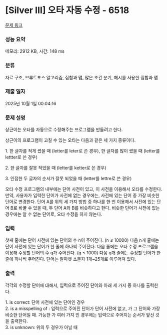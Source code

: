 # [Silver III] 오타 자동 수정 - 6518 

[문제 링크](https://www.acmicpc.net/problem/6518) 

### 성능 요약

메모리: 2912 KB, 시간: 148 ms

### 분류

자료 구조, 브루트포스 알고리즘, 집합과 맵, 많은 조건 분기, 해시를 사용한 집합과 맵

### 제출 일자

2025년 10월 1일 00:04:16

### 문제 설명

<p>상근이는 오타를 자동으로 수정해주는 프로그램을 만들려고 한다.</p>

<p>상근이의 프로그램이 고칠 수 있는 오타는 다음과 같은 세 가지 종류이다.</p>

<p>1. 한 글자를 적게 썼을 때 (letter를 leter로 쓴 경우), 한 글자를 많이 썼을 때 (letter를 lettter로 쓴 경우)</p>

<p>2. 한 글자를 잘못 적었을 때 (letter를 ketter로 쓴 경우)</p>

<p>3. 인접한 두 글자의 순서가 잘못 되었을 때 (letter를 lettre로 쓴 경우)</p>

<p>오타 수정 프로그램의 내부에는 단어 사전이 있고, 이 사전을 이용해서 오타를 수정한다. 만약, 사용자가 입력한 단어가 사전에 없는 경우에는, 사전에 있는 단어 중 가장 비슷한 단어로 변경한다. 단어 A를 위의 세 가지 방법 중 하나를 한 번 이용해서 사전에 있는 단어 B로 바꿀 수 있을 때, 두 단어 A와 B를 비슷하다고 한다. 비슷한 단어가 사전에 없는 경우에는 알 수 없는 단어로, 오타 수정을 하지 않는다.</p>

### 입력 

 <p>첫째 줄에는 단어 사전에 있는 단어의 수 n이 주어진다. (n ≤ 10000) 다음 n개 줄에는 단어 사전에 있는 단어가 한 줄에 하나씩 주어진다. 다음 줄에는 오타 수정 프로그램을 이용해 수정할 단어의 수 q가 주어진다. (q ≤ 1000) 다음 q개 줄에는 수정할 단어가 한 줄에 하나씩 주어진다. 단어는 알파벳 소문자 1개~25개로 이루어져 있다.</p>

### 출력 

 <p>각각의 수정할 단어에 대해서, 입력으로 주어진 단어와 아래 세 가지 중 하나를 출력한다.</p>

<p>1. is correct: 단어 사전에 있는 단어인 경우<br>
2. is a misspelling of <x>: 입력으로 주어진 단어가 단어 사전에 없고, <x>가 그 단어와 가장 비슷한 단어일 때. 가능한 <x>가 여러 가지 인 경우에는 입력으로 주어지는 순서가 앞선 것을 출력한다.<br>
3. is unknown: 위의 두 경우가 아닐 때</p>

